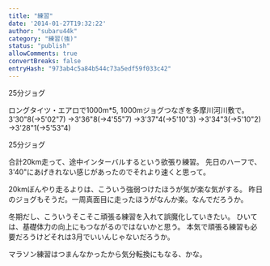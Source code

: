 ```yaml
---
title: "練習"
date: '2014-01-27T19:32:22'
author: "subaru44k"
category: "練習(強)"
status: "publish"
allowComments: true
convertBreaks: false
entryHash: "973ab4c5a84b544c73a5edf59f033c42"
---
```

25分ジョグ

ロングタイツ・エアロで1000m*5, 1000mジョグつなぎを多摩川河川敷で。
3'30"8(→5'02"7)
→3'36"8(→4'55"7)
→3'37"4(→5'10"3)
→3'34"3(→5'10"2)
→3'28"1(→5'53"4)

25分ジョグ

合計20km走って、途中インターバルするという欲張り練習。
先日のハーフで、3'40"にあげきれない感じがあったのでそれより速くと思って。

20kmぼんやり走るよりは、こういう強弱つけたほうが気が楽な気がする。
昨日のジョグもそうだ。一周真面目に走ったほうがなんか楽。なんでだろうか。

冬期だし、こういうそこそこ頑張る練習を入れて誤魔化していきたい。
ひいては、基礎体力の向上にもつながるのではないかと思う。
本気で頑張る練習も必要だろうけどそれは3月でいいんじゃないだろうか。

マラソン練習はつまんなかったから気分転換にもなる、かな。
